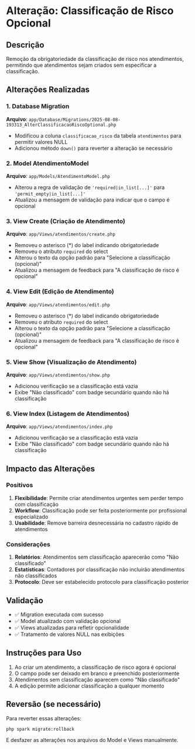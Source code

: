 # Alteração: Classificação de Risco Opcional

## Descrição
Remoção da obrigatoriedade da classificação de risco nos atendimentos, permitindo que atendimentos sejam criados sem especificar a classificação.

## Alterações Realizadas

### 1. Database Migration
**Arquivo**: `app/Database/Migrations/2025-08-08-193313_AlterClassificacaoRiscoOptional.php`
- Modificou a coluna `classificacao_risco` da tabela `atendimentos` para permitir valores NULL
- Adicionou método `down()` para reverter a alteração se necessário

### 2. Model AtendimentoModel
**Arquivo**: `app/Models/AtendimentoModel.php`
- Alterou a regra de validação de `'required|in_list[...]'` para `'permit_empty|in_list[...]'`
- Atualizou a mensagem de validação para indicar que o campo é opcional

### 3. View Create (Criação de Atendimento)
**Arquivo**: `app/Views/atendimentos/create.php`
- Removeu o asterisco (*) do label indicando obrigatoriedade
- Removeu o atributo `required` do select
- Alterou o texto da opção padrão para "Selecione a classificação (opcional)"
- Atualizou a mensagem de feedback para "A classificação de risco é opcional"

### 4. View Edit (Edição de Atendimento)
**Arquivo**: `app/Views/atendimentos/edit.php`
- Removeu o asterisco (*) do label indicando obrigatoriedade
- Removeu o atributo `required` do select
- Alterou o texto da opção padrão para "Selecione a classificação (opcional)"
- Atualizou a mensagem de feedback para "A classificação de risco é opcional"

### 5. View Show (Visualização de Atendimento)
**Arquivo**: `app/Views/atendimentos/show.php`
- Adicionou verificação se a classificação está vazia
- Exibe "Não classificado" com badge secundário quando não há classificação

### 6. View Index (Listagem de Atendimentos)
**Arquivo**: `app/Views/atendimentos/index.php`
- Adicionou verificação se a classificação está vazia
- Exibe "Não classificado" com badge secundário quando não há classificação

## Impacto das Alterações

### Positivos
1. **Flexibilidade**: Permite criar atendimentos urgentes sem perder tempo com classificação
2. **Workflow**: Classificação pode ser feita posteriormente por profissional especializado
3. **Usabilidade**: Remove barreira desnecessária no cadastro rápido de atendimentos

### Considerações
1. **Relatórios**: Atendimentos sem classificação aparecerão como "Não classificado"
2. **Estatísticas**: Contadores por classificação não incluirão atendimentos não classificados
3. **Protocolo**: Deve ser estabelecido protocolo para classificação posterior

## Validação
- ✅ Migration executada com sucesso
- ✅ Model atualizado com validação opcional
- ✅ Views atualizadas para refletir opcionalidade
- ✅ Tratamento de valores NULL nas exibições

## Instruções para Uso
1. Ao criar um atendimento, a classificação de risco agora é opcional
2. O campo pode ser deixado em branco e preenchido posteriormente
3. Atendimentos sem classificação aparecem como "Não classificado"
4. A edição permite adicionar classificação a qualquer momento

## Reversão (se necessário)
Para reverter essas alterações:
```bash
php spark migrate:rollback
```
E desfazer as alterações nos arquivos do Model e Views manualmente.
